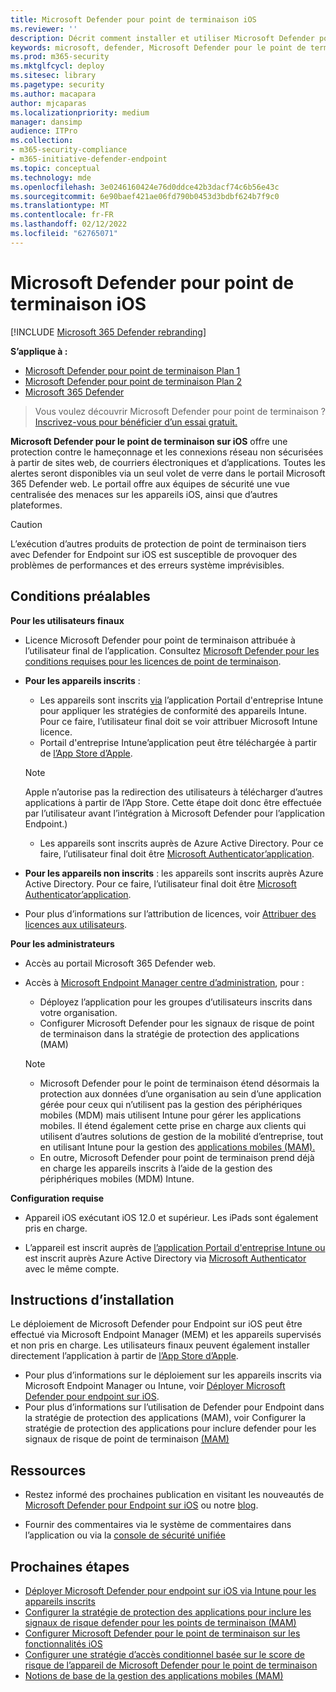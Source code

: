 ```yaml
---
title: Microsoft Defender pour point de terminaison iOS
ms.reviewer: ''
description: Décrit comment installer et utiliser Microsoft Defender pour endpoint sur iOS
keywords: microsoft, defender, Microsoft Defender pour le point de terminaison, ios, vue d’ensemble, installation, déployer, désinstallation, intune
ms.prod: m365-security
ms.mktglfcycl: deploy
ms.sitesec: library
ms.pagetype: security
ms.author: macapara
author: mjcaparas
ms.localizationpriority: medium
manager: dansimp
audience: ITPro
ms.collection:
- m365-security-compliance
- m365-initiative-defender-endpoint
ms.topic: conceptual
ms.technology: mde
ms.openlocfilehash: 3e0246160424e76d0ddce42b3dacf74c6b56e43c
ms.sourcegitcommit: 6e90baef421ae06fd790b0453d3bdbf624b7f9c0
ms.translationtype: MT
ms.contentlocale: fr-FR
ms.lasthandoff: 02/12/2022
ms.locfileid: "62765071"
---
```

# <a name="microsoft-defender-for-endpoint-on-ios"></a>Microsoft Defender pour point de terminaison iOS

[!INCLUDE [Microsoft 365 Defender rebranding](../../includes/microsoft-defender.md)]

**S’applique à :**
- [Microsoft Defender pour point de terminaison Plan 1](https://go.microsoft.com/fwlink/p/?linkid=2154037)
- [Microsoft Defender pour point de terminaison Plan 2](https://go.microsoft.com/fwlink/p/?linkid=2154037)
- [Microsoft 365 Defender](https://go.microsoft.com/fwlink/?linkid=2118804)

> Vous voulez découvrir Microsoft Defender pour point de terminaison ? [Inscrivez-vous pour bénéficier d’un essai gratuit.](https://signup.microsoft.com/create-account/signup?products=7f379fee-c4f9-4278-b0a1-e4c8c2fcdf7e&ru=https://aka.ms/MDEp2OpenTrial?ocid=docs-wdatp-exposedapis-abovefoldlink)

**Microsoft Defender pour le point de terminaison sur iOS** offre une protection contre le hameçonnage et les connexions réseau non sécurisées à partir de sites web, de courriers électroniques et d’applications. Toutes les alertes seront disponibles via un seul volet de verre dans le portail Microsoft 365 Defender web. Le portail offre aux équipes de sécurité une vue centralisée des menaces sur les appareils iOS, ainsi que d’autres plateformes.

> [!CAUTION]
> L’exécution d’autres produits de protection de point de terminaison tiers avec Defender for Endpoint sur iOS est susceptible de provoquer des problèmes de performances et des erreurs système imprévisibles.

## <a name="pre-requisites"></a>Conditions préalables

**Pour les utilisateurs finaux**

- Licence Microsoft Defender pour point de terminaison attribuée à l’utilisateur final de l’application. Consultez [Microsoft Defender pour les conditions requises pour les licences de point de terminaison](/microsoft-365/security/defender-endpoint/minimum-requirements#licensing-requirements).

- **Pour les appareils inscrits** :
    - Les appareils sont inscrits [via](/mem/intune/user-help/enroll-your-device-in-intune-ios) l’application Portail d'entreprise Intune pour appliquer les stratégies de conformité des appareils Intune. Pour ce faire, l’utilisateur final doit se voir attribuer Microsoft Intune licence.
    - Portail d'entreprise Intune’application peut être téléchargée à partir de [l’App Store d’Apple](https://apps.apple.com/us/app/intune-company-portal/id719171358).
    
    >[!NOTE]
    >Apple n’autorise pas la redirection des utilisateurs à télécharger d’autres applications à partir de l’App Store. Cette étape doit donc être effectuée par l’utilisateur avant l’intégration à Microsoft Defender pour l’application Endpoint.)
    
    - Les appareils sont inscrits auprès de Azure Active Directory. Pour ce faire, l’utilisateur final doit être [Microsoft Authenticator’application](https://apps.apple.com/app/microsoft-authenticator/id983156458).

- **Pour les appareils non inscrits** : les appareils sont inscrits auprès Azure Active Directory. Pour ce faire, l’utilisateur final doit être [Microsoft Authenticator’application](https://apps.apple.com/app/microsoft-authenticator/id983156458).

- Pour plus d’informations sur l’attribution de licences, voir [Attribuer des licences aux utilisateurs](/azure/active-directory/users-groups-roles/licensing-groups-assign).

**Pour les administrateurs**

- Accès au portail Microsoft 365 Defender web.

- Accès à [Microsoft Endpoint Manager centre d’administration](https://go.microsoft.com/fwlink/?linkid=2109431), pour :
   - Déployez l’application pour les groupes d’utilisateurs inscrits dans votre organisation.
   - Configurer Microsoft Defender pour les signaux de risque de point de terminaison dans la stratégie de protection des applications (MAM)


    > [!NOTE]
    > - Microsoft Defender pour le point de terminaison étend désormais la protection aux données d’une organisation au sein d’une application gérée pour ceux qui n’utilisent pas la gestion des périphériques mobiles (MDM) mais utilisent Intune pour gérer les applications mobiles. Il étend également cette prise en charge aux clients qui utilisent d’autres solutions de gestion de la mobilité d’entreprise, tout en utilisant Intune pour la gestion des [applications mobiles (MAM).](/mem/intune/apps/mam-faq)
    > - En outre, Microsoft Defender pour point de terminaison prend déjà en charge les appareils inscrits à l’aide de la gestion des périphériques mobiles (MDM) Intune.  

**Configuration requise**

- Appareil iOS exécutant iOS 12.0 et supérieur. Les iPads sont également pris en charge.

- L’appareil est inscrit auprès de [l’application Portail d'entreprise Intune ou](https://apps.apple.com/us/app/intune-company-portal/id719171358) est inscrit auprès Azure Active Directory via [Microsoft Authenticator](https://apps.apple.com/app/microsoft-authenticator/id983156458) avec le même compte.

## <a name="installation-instructions"></a>Instructions d’installation

Le déploiement de Microsoft Defender pour Endpoint sur iOS peut être effectué via Microsoft Endpoint Manager (MEM) et les appareils supervisés et non pris en charge. Les utilisateurs finaux peuvent également installer directement l’application à partir de [l’App Store d’Apple](https://aka.ms/mdatpiosappstore).

- Pour plus d’informations sur le déploiement sur les appareils inscrits via Microsoft Endpoint Manager ou Intune, voir [Déployer Microsoft Defender pour endpoint sur iOS](ios-install.md).
- Pour plus d’informations sur l’utilisation de Defender pour Endpoint dans la stratégie de protection des applications (MAM), voir Configurer la stratégie de protection des applications pour inclure defender pour les signaux de risque de point de terminaison [(MAM)](ios-install-unmanaged.md)

## <a name="resources"></a>Ressources

- Restez informé des prochaines publication en visitant les nouveautés de [Microsoft Defender pour Endpoint sur iOS](ios-whatsnew.md) ou notre [blog](https://techcommunity.microsoft.com/t5/microsoft-defender-atp/bg-p/MicrosoftDefenderATPBlog/label-name/iOS).

- Fournir des commentaires via le système de commentaires dans l’application ou via la [console de sécurité unifiée](https://security.microsoft.com)

## <a name="next-steps"></a>Prochaines étapes

- [Déployer Microsoft Defender pour endpoint sur iOS via Intune pour les appareils inscrits](ios-install.md)
- [Configurer la stratégie de protection des applications pour inclure les signaux de risque defender pour les points de terminaison (MAM)](ios-install-unmanaged.md)
- [Configurer Microsoft Defender pour le point de terminaison sur les fonctionnalités iOS](ios-configure-features.md)
- [Configurer une stratégie d’accès conditionnel basée sur le score de risque de l’appareil de Microsoft Defender pour le point de terminaison](ios-configure-features.md#conditional-access-with-defender-for-endpoint-on-ios)
- [Notions de base de la gestion des applications mobiles (MAM)](/mem/intune/apps/app-management#mobile-application-management-mam-basics)
